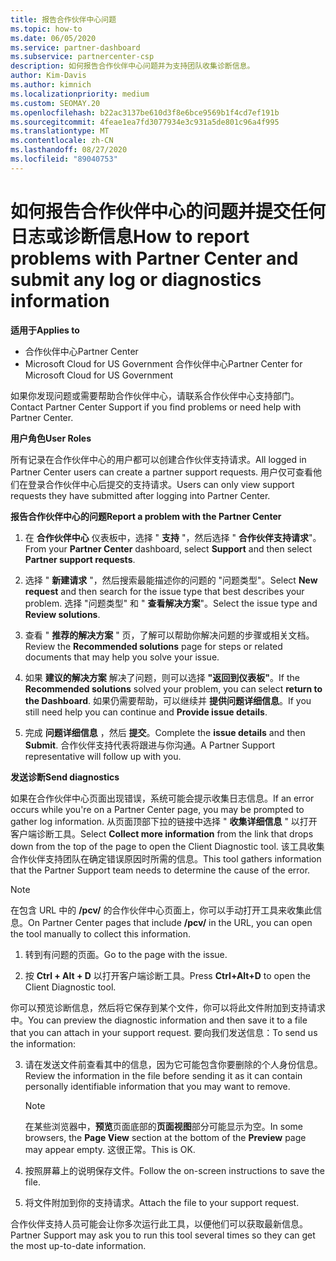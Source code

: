 ```yaml
---
title: 报告合作伙伴中心问题
ms.topic: how-to
ms.date: 06/05/2020
ms.service: partner-dashboard
ms.subservice: partnercenter-csp
description: 如何报告合作伙伴中心问题并为支持团队收集诊断信息。
author: Kim-Davis
ms.author: kimnich
ms.localizationpriority: medium
ms.custom: SEOMAY.20
ms.openlocfilehash: b22ac3137be610d3f8e6bce9569b1f4cd7ef191b
ms.sourcegitcommit: 4feae1ea7fd3077934e3c931a5de801c96a4f995
ms.translationtype: MT
ms.contentlocale: zh-CN
ms.lasthandoff: 08/27/2020
ms.locfileid: "89040753"
---
```

# <a name="how-to-report-problems-with-partner-center-and-submit-any-log-or-diagnostics-information"></a><span data-ttu-id="7ca68-103">如何报告合作伙伴中心的问题并提交任何日志或诊断信息</span><span class="sxs-lookup"><span data-stu-id="7ca68-103">How to report problems with Partner Center and submit any log or diagnostics information</span></span>

<span data-ttu-id="7ca68-104">**适用于**</span><span class="sxs-lookup"><span data-stu-id="7ca68-104">**Applies to**</span></span>

- <span data-ttu-id="7ca68-105">合作伙伴中心</span><span class="sxs-lookup"><span data-stu-id="7ca68-105">Partner Center</span></span>
- <span data-ttu-id="7ca68-106">Microsoft Cloud for US Government 合作伙伴中心</span><span class="sxs-lookup"><span data-stu-id="7ca68-106">Partner Center for Microsoft Cloud for US Government</span></span>

<span data-ttu-id="7ca68-107">如果你发现问题或需要帮助合作伙伴中心，请联系合作伙伴中心支持部门。</span><span class="sxs-lookup"><span data-stu-id="7ca68-107">Contact Partner Center Support if you find problems or need help with Partner Center.</span></span>

<span data-ttu-id="7ca68-108">**用户角色**</span><span class="sxs-lookup"><span data-stu-id="7ca68-108">**User Roles**</span></span>

<span data-ttu-id="7ca68-109">所有记录在合作伙伴中心的用户都可以创建合作伙伴支持请求。</span><span class="sxs-lookup"><span data-stu-id="7ca68-109">All logged in Partner Center users can create a partner support requests.</span></span> <span data-ttu-id="7ca68-110">用户仅可查看他们在登录合作伙伴中心后提交的支持请求。</span><span class="sxs-lookup"><span data-stu-id="7ca68-110">Users can only view support requests they have submitted after logging into Partner Center.</span></span>

<span data-ttu-id="7ca68-111">**报告合作伙伴中心的问题**</span><span class="sxs-lookup"><span data-stu-id="7ca68-111">**Report a problem with the Partner Center**</span></span>

1. <span data-ttu-id="7ca68-112">在 **合作伙伴中心** 仪表板中，选择 " **支持** "，然后选择 " **合作伙伴支持请求**"。</span><span class="sxs-lookup"><span data-stu-id="7ca68-112">From your **Partner Center** dashboard, select **Support** and then select **Partner support requests**.</span></span>

2. <span data-ttu-id="7ca68-113">选择 " **新建请求** "，然后搜索最能描述你的问题的 "问题类型"。</span><span class="sxs-lookup"><span data-stu-id="7ca68-113">Select **New request** and then search for the issue type that best describes your problem.</span></span> <span data-ttu-id="7ca68-114">选择 "问题类型" 和 " **查看解决方案**"。</span><span class="sxs-lookup"><span data-stu-id="7ca68-114">Select the issue type and **Review solutions**.</span></span>

3. <span data-ttu-id="7ca68-115">查看 " **推荐的解决方案** " 页，了解可以帮助你解决问题的步骤或相关文档。</span><span class="sxs-lookup"><span data-stu-id="7ca68-115">Review the **Recommended solutions** page for steps or related documents that may help you solve your issue.</span></span>

4. <span data-ttu-id="7ca68-116">如果 **建议的解决方案** 解决了问题，则可以选择 **"返回到仪表板"**。</span><span class="sxs-lookup"><span data-stu-id="7ca68-116">If the **Recommended solutions** solved your problem, you can select **return to the Dashboard**.</span></span> <span data-ttu-id="7ca68-117">如果仍需要帮助，可以继续并 **提供问题详细信息**。</span><span class="sxs-lookup"><span data-stu-id="7ca68-117">If you still need help you can continue and **Provide issue details**.</span></span>

5. <span data-ttu-id="7ca68-118">完成 **问题详细信息** ，然后 **提交**。</span><span class="sxs-lookup"><span data-stu-id="7ca68-118">Complete the **issue details** and then **Submit**.</span></span> <span data-ttu-id="7ca68-119">合作伙伴支持代表将跟进与你沟通。</span><span class="sxs-lookup"><span data-stu-id="7ca68-119">A Partner Support representative will follow up with you.</span></span>

<span data-ttu-id="7ca68-120">**发送诊断**</span><span class="sxs-lookup"><span data-stu-id="7ca68-120">**Send diagnostics**</span></span>

<span data-ttu-id="7ca68-121">如果在合作伙伴中心页面出现错误，系统可能会提示收集日志信息。</span><span class="sxs-lookup"><span data-stu-id="7ca68-121">If an error occurs while you're on a Partner Center page, you may be prompted to gather log information.</span></span> <span data-ttu-id="7ca68-122">从页面顶部下拉的链接中选择 " **收集详细信息** " 以打开客户端诊断工具。</span><span class="sxs-lookup"><span data-stu-id="7ca68-122">Select **Collect more information** from the link that drops down from the top of the page to open the Client Diagnostic tool.</span></span> <span data-ttu-id="7ca68-123">该工具收集合作伙伴支持团队在确定错误原因时所需的信息。</span><span class="sxs-lookup"><span data-stu-id="7ca68-123">This tool gathers information that the Partner Support team needs to determine the cause of the error.</span></span> 

>[!NOTE]
><span data-ttu-id="7ca68-124">在包含 URL 中的 **/pcv/** 的合作伙伴中心页面上，你可以手动打开工具来收集此信息。</span><span class="sxs-lookup"><span data-stu-id="7ca68-124">On Partner Center pages that include **/pcv/** in the URL, you can open the tool manually to collect this information.</span></span>

1. <span data-ttu-id="7ca68-125">转到有问题的页面。</span><span class="sxs-lookup"><span data-stu-id="7ca68-125">Go to the page with the issue.</span></span>

2. <span data-ttu-id="7ca68-126">按 **Ctrl + Alt + D** 以打开客户端诊断工具。</span><span class="sxs-lookup"><span data-stu-id="7ca68-126">Press **Ctrl+Alt+D** to open the Client Diagnostic tool.</span></span>

<span data-ttu-id="7ca68-127">你可以预览诊断信息，然后将它保存到某个文件，你可以将此文件附加到支持请求中。</span><span class="sxs-lookup"><span data-stu-id="7ca68-127">You can preview the diagnostic information and then save it to a file that you can attach in your support request.</span></span> <span data-ttu-id="7ca68-128">要向我们发送信息：</span><span class="sxs-lookup"><span data-stu-id="7ca68-128">To send us the information:</span></span>

3. <span data-ttu-id="7ca68-129">请在发送文件前查看其中的信息，因为它可能包含你要删除的个人身份信息。</span><span class="sxs-lookup"><span data-stu-id="7ca68-129">Review the information in the file before sending it as it can contain personally identifiable information that you may want to remove.</span></span> 

    >[!NOTE]
    ><span data-ttu-id="7ca68-130">在某些浏览器中，**预览**页面底部的**页面视图**部分可能显示为空。</span><span class="sxs-lookup"><span data-stu-id="7ca68-130">In some browsers, the **Page View** section at the bottom of the **Preview** page may appear empty.</span></span> <span data-ttu-id="7ca68-131">这很正常。</span><span class="sxs-lookup"><span data-stu-id="7ca68-131">This is OK.</span></span>

4. <span data-ttu-id="7ca68-132">按照屏幕上的说明保存文件。</span><span class="sxs-lookup"><span data-stu-id="7ca68-132">Follow the on-screen instructions to save the file.</span></span>

5. <span data-ttu-id="7ca68-133">将文件附加到你的支持请求。</span><span class="sxs-lookup"><span data-stu-id="7ca68-133">Attach the file to your support request.</span></span>

<span data-ttu-id="7ca68-134">合作伙伴支持人员可能会让你多次运行此工具，以便他们可以获取最新信息。</span><span class="sxs-lookup"><span data-stu-id="7ca68-134">Partner Support may ask you to run this tool several times so they can get the most up-to-date information.</span></span>

